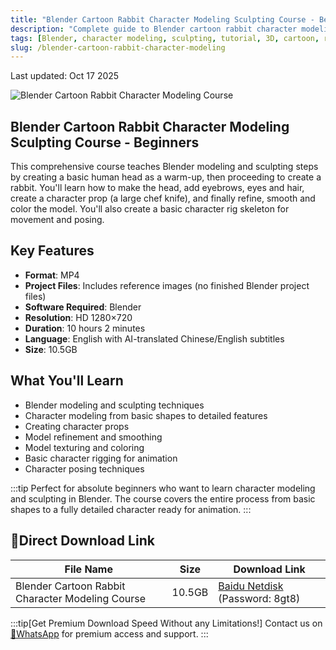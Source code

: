 ```yaml
---
title: "Blender Cartoon Rabbit Character Modeling Sculpting Course - Beginners"
description: "Complete guide to Blender cartoon rabbit character modeling, sculpting, binding and rendering for beginners with Chinese/English subtitles."
tags: [Blender, character modeling, sculpting, tutorial, 3D, cartoon, rabbit, beginners]
slug: /blender-cartoon-rabbit-character-modeling
---
```


Last updated: Oct 17 2025

![Blender Cartoon Rabbit Character Modeling Course](https://www.gfxcamp.com/wp-content/uploads/2025/10/Character-Crafting-with-Blender-for-Absolute-Newbies.jpg)

## Blender Cartoon Rabbit Character Modeling Sculpting Course - Beginners

This comprehensive course teaches Blender modeling and sculpting steps by creating a basic human head as a warm-up, then proceeding to create a rabbit. You'll learn how to make the head, add eyebrows, eyes and hair, create a character prop (a large chef knife), and finally refine, smooth and color the model. You'll also create a basic character rig skeleton for movement and posing.

## Key Features

- **Format**: MP4
- **Project Files**: Includes reference images (no finished Blender project files)
- **Software Required**: Blender
- **Resolution**: HD 1280×720
- **Duration**: 10 hours 2 minutes
- **Language**: English with AI-translated Chinese/English subtitles
- **Size**: 10.5GB

## What You'll Learn

- Blender modeling and sculpting techniques
- Character modeling from basic shapes to detailed features
- Creating character props
- Model refinement and smoothing
- Model texturing and coloring
- Basic character rigging for animation
- Character posing techniques

:::tip
Perfect for absolute beginners who want to learn character modeling and sculpting in Blender. The course covers the entire process from basic shapes to a fully detailed character ready for animation.
:::

## 🚀Direct Download Link

| File Name | Size | Download Link |
|-----------|------|---------------|
| Blender Cartoon Rabbit Character Modeling Course | 10.5GB | [Baidu Netdisk](https://pan.baidu.com/s/1ZXNsB7DFNkOeDuKCLUF8yA?pwd=8gt8) (Password: 8gt8) |

:::tip[Get Premium Download Speed Without any Limitations!]
Contact us on [💬WhatsApp](https://wa.me/+8613237610083) for premium  access and support.
:::
